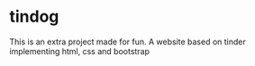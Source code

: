 # tindog
This is an extra project made for fun. A website based on tinder implementing html, css and bootstrap
